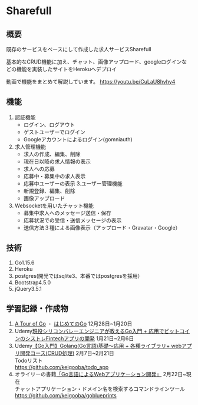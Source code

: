 # Sharefull
## 概要
既存のサービスをベースにして作成した求人サービスSharefull

基本的なCRUD機能に加え、チャット、画像アップロード、googleログインなどの機能を実装したサイトをHerokuへデプロイ

動画で機能をまとめて解説しています。
https://youtu.be/CuLaU8hvhy4

## 機能
1. 認証機能
   - ログイン、ログアウト
   - ゲストユーザーでログイン
   - Googleアカウントによるログイン(gomniauth)
2. 求人管理機能
   - 求人の作成、編集、削除
   - 現在日以降の求人情報の表示
   - 求人への応募
   - 応募中・募集中の求人表示
   - 応募中ユーザーの表示
3.ユーザー管理機能
   - 新規登録、編集、削除
   - 画像アップロード
4. Websocketを用いたチャット機能
   - 募集中求人へのメッセージ送信・保存
   - 応募状況での受信・送信メッセージの表示
   - 送信方法３種による画像表示（アップロード・Gravatar・Google）

## 技術
1. Go1.15.6
2. Heroku
3. postgres(開発ではsqlite3、本番ではpostgresを採用）
4. Bootstrap4.5.0
5. jQuery3.5.1

## 学習記録・作成物
1. [A Tour of Go](https://go-tour-jp.appspot.com/welcome/1) ・ [はじめてのGo](https://gihyo.jp/dev/feature/01/go_4beginners) 12月28日~1月20日  
2. Udemy[現役シリコンバレーエンジニアが教えるGo入門 + 応用でビットコインのシストレFintechアプリの開発](https://www.udemy.com/share/101XCSAEEedFtXR3wH/) 1月21日~2月6日  
3. Udemy[【Go入門】Golang(Go言語)基礎〜応用 + 各種ライブラリ+ webアプリ開発コース(CRUD処理)](https://www.udemy.com/share/103TVaAEEedFtXR3wH/) 2月7日~2月21日  
   Todoリスト  
   https://github.com/keigooba/todo_app
4. オライリーの書籍[「Go言語によるWebアプリケーション開発」](https://www.oreilly.co.jp/books/9784873117522/)  2月22日~現在  
   チャットアプリケーション・ドメイン名を検索するコマンドラインツール  
   https://github.com/keigooba/goblueprints
